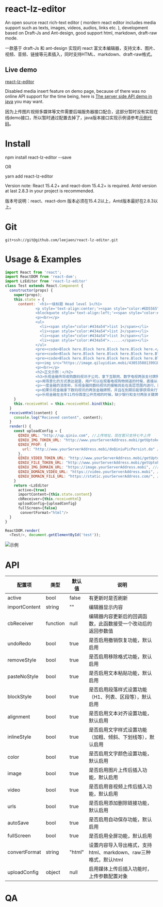 # react-lz-editor

An open source react rich-text editor ( mordern react editor includes media support such as texts, images, videos, audios, links etc. ), development based on Draft-Js and Ant-design, good support html, markdown, draft-raw mode.

一款基于 draft-Js 和 ant-design 实现的 react 富文本编辑器，支持文本、图片、视频、音频、链接等元素插入，同时支持HTML、markdown、draft-raw格式。

## Live demo

[react-lz-editor](https://leejaen.github.io/react-lz-editor/index.html)

Disabled media insert feature on demo page, because of there was no online API support for the time being, here is [The server side API demo in java](https://github.com/leejaen/react-lz-editor/blob/master/java_demo/getQiniuUptoken.java) you may want.

因为上传图片视频多媒体等文件需要后端服务器接口配合，这部分暂时没有实现在线demo接口，所以暂时通过配置去掉了，java版本接口实现示例请参考[示例代码](https://github.com/leejaen/react-lz-editor/blob/master/java_demo/getQiniuUptoken.java)。

# Install

npm install react-lz-editor --save

OR

yarn add react-lz-editor

Version note: React 15.4.2+ and react-dom 15.4.2+ is required. Antd version at last 2.8.3 in your project is recommended.

版本号说明：react、react-dom 版本必须在15.4.2以上，Antd版本最好在2.8.3以上。

# Git
    git+ssh://git@github.com/leejaen/react-lz-editor.git

# Usage & Examples

  ``` js
  import React from 'react';
  import ReactDOM from 'react-dom';
  import LzEditor from 'react-lz-editor'
  class Test extends React.Component {
    constructor(props) {
      super(props);
      this.state = {
        content: `<h1>一级标题 Head level 1</h1>
                <p style='text-align:center;'><span style="color:#ED5565">红色文字</span>，居中对齐，<strong>加粗</strong>，<em>斜体</em></p>
                <blockquote style='text-align:left;'><span style="color:#ffce54">其</span><span style="color:#a0d468">他</span><span style="color:#38afda">颜</span><span style="color:#967adc">色</span> <span style="color:#a0d468">C</span><span style="color:#48cfad">OL</span><span style="color:#4a89dc">O</span><span style="color:#967adc">R</span><span style="color:#434a54">S</span></blockquote>
                <p><br></p>
                <ul>
                  <li><span style="color:#434a54">list 1</span></li>
                  <li><span style="color:#434a54">list 2</span></li>
                  <li><span style="color:#434a54">list 3</span></li>
                  <li><span style="color:#434a54">......</span></li>
                </ul>
                <pre><code>Block here.Block here.Block here.Block here.</code></pre>
                <pre><code>Block here.Block here.Block here.Block here.Block here.</code></pre>
                <pre><code>Block here.Block here.Block here.Block here.Block here.</code></pre>
                <p><img src="https://image.qiluyidian.mobi/43053508139910678747.jpg"/></p>
                <p><br></p>
                <h2>正文示例：</h2>
                <h3>乐视金融传将收购数码视讯子公司，拿下互联网、数字电视两张支付牌照</h3>
                <p>用场景化的方式表达就是，用户可以在观看电视购物频道的时候，直接从电视上进行支付购买商品，不用再通过银行汇款或者货到付款；可以选择对电视上的点播内容进行付费，还可能在电视上对水电煤等公用事业费用进行缴费。</p>
                <p>一度金融的消息称，乐视金融同数码视讯的接触尚处在高层范围内进行，因此对于收购价格，暂时还不能确定。</p>
                <p>如果乐视金融拿下数码视讯的两张金融牌照，并且在到期后能够获得央行审核顺利延期，意味着乐视可以通过移动设备和电视两个终端来链接用户的银行卡。</p>
                <p>乐视金融在去年11月份首度公开亮相的时候，缺少银行和支付两张关键牌照就一直是外界关注的问题。</p>`
      }
      this.receiveHtml = this.receiveHtml.bind(this);
    }
    receiveHtml(content) {
      console.log("Recieved content", content);
    }
    render() {
      const uploadConfig = {
        QINIU_URL: "http://up.qiniu.com", //上传地址，现在暂只支持七牛上传
        QINIU_IMG_TOKEN_URL: "http://www.yourServerAddress.mobi/getUptokenOfQiniu.do", //请求图片的token
        QINIU_PFOP: {
          url: "http://www.yourServerAddress.mobi/doQiniuPicPersist.do" //七牛持久保存请求地址
        },
        QINIU_VIDEO_TOKEN_URL: "http://www.yourServerAddress.mobi/getUptokenOfQiniu.do", //请求媒体资源的token
        QINIU_FILE_TOKEN_URL: "http://www.yourServerAddress.mobi/getUptokenOfQiniu.do?name=patch", //其他资源的token的获取
        QINIU_IMG_DOMAIN_URL: "https://image.yourServerAddress.mobi", //图片文件地址的前缀
        QINIU_DOMAIN_VIDEO_URL: "https://video.yourServerAddress.mobi", //视频文件地址的前缀
        QINIU_DOMAIN_FILE_URL: "https://static.yourServerAddress.com/", //其他文件地址前缀
      }
      return <LzEditor
        active={true}
        importContent={this.state.content}
        cbReceiver={this.receiveHtml}
        uploadConfig={uploadConfig}
        fullScreen={false}
        convertFormat="html"/>
    }
  }

  ReactDOM.render(
    <Test/>, document.getElementById('test'));


  ```

![示例](https://image.qiluyidian.mobi/54541628992197066868.png)

# API
| 配置项 | 类型 | 默认值 | 说明 |
| -- | -- | -- | -- |
| active | bool | false | 有更新时是否刷新 |
| importContent | string | "" | 编辑器显示内容 |
| cbReceiver | function | null | 编辑器内容更新后的回调函数，此函数接受一个改动后的返回参数值 |
| undoRedo | bool | true | 是否启用撤销恢复功能，默认启用 |
| removeStyle | bool | true | 是否启用移除格式功能，默认启用 |
| pasteNoStyle | bool | true | 是否启用文本粘贴功能，默认启用 |
| blockStyle | bool | true | 是否启用段落样式设置功能（H1、列表、区段等），默认启用 |
| alignment | bool | true | 是否启用文本对齐设置功能，默认启用 |
| inlineStyle | bool | true | 是否启用文字样式设置功能（加粗、倾斜、下划线等），默认启用 |
| color | bool | true | 是否启用文字颜色设置功能，默认启用 |
| image | bool | true | 是否启用图片上传后插入功能，默认启用 |
| video | bool | true | 是否启用音视频上传后插入功能，默认启用 |
| urls | bool | true | 是否启用添加删除链接功能，默认启用 |
| autoSave | bool | true | 是否启用自动保存功能，默认启用 |
| fullScreen | bool | true | 是否启用全屏功能，默认启用 |
| convertFormat | string | "html" | 设置内容导入导出格式，支持html、markdown、raw三种格式，默认html |
| uploadConfig | object | null | 启用媒体上传后插入功能时，上传参数配置对象 |
# QA
